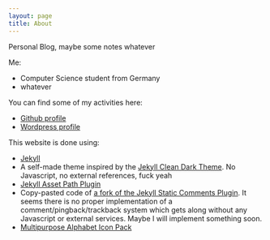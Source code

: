 ```yaml
---
layout: page
title: About
---
```

Personal Blog, maybe some notes whatever

Me:

* Computer Science student from Germany
* whatever

You can find some of my activities here:

* [Github profile](https://github.com/3dik)
* [Wordpress profile](https://profiles.wordpress.org/plocha)

This website is done using:

* [Jekyll](https://jekyllrb.com/)
* A self-made theme inspired by the [Jekyll Clean Dark Theme](https://github.com/streetturtle/jekyll-clean-dark). No Javascript, no external references, fuck yeah
* [Jekyll Asset Path Plugin](https://github.com/samrayner/jekyll-asset-path-plugin)
* Copy-pasted code of [a fork of the Jekyll Static Comments Plugin](https://github.com/mnot/jekyll-static-comments/tree/patch-1). It seems there is no proper implementation of a comment/pingback/trackback system which gets along without any Javascript or external services. Maybe I will implement something soon.
* [Multipurpose Alphabet Icon Pack](https://hydrattz.deviantart.com/art/Multipurpose-Alphabet-Icons-107757957)
